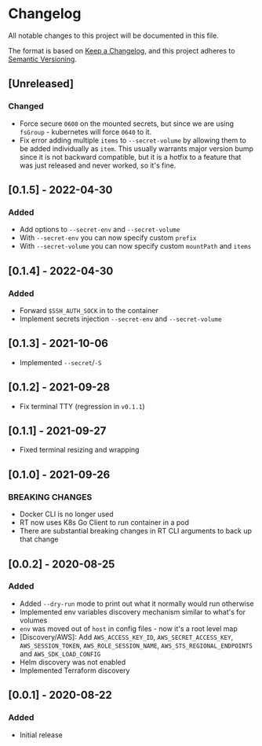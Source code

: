 # Changelog

All notable changes to this project will be documented in this file.

The format is based on [Keep a Changelog](https://keepachangelog.com/en/1.0.0/),
and this project adheres to [Semantic Versioning](https://semver.org/spec/v2.0.0.html).

## [Unreleased]

### Changed

- Force secure `0600` on the mounted secrets, but since we are using `fsGroup` - kubernetes will force `0640` to it.
- Fix error adding multiple `items` to `--secret-volume` by allowing them to be added individually as `item`.
  This usually warrants major version bump since it is not backward compatible, but it is a hotfix to a feature that was just released and never worked, so it's fine.

## [0.1.5] - 2022-04-30

### Added

- Add options to `--secret-env` and `--secret-volume`
- With `--secret-env` you can now specify custom `prefix`
- With `--secret-volume` you can now specify custom `mountPath` and `items`

## [0.1.4] - 2022-04-30

### Added

- Forward `$SSH_AUTH_SOCK` in to the container
- Implement secrets injection `--secret-env` and `--secret-volume`

## [0.1.3] - 2021-10-06

- Implemented `--secret`/`-S`

## [0.1.2] - 2021-09-28

- Fix terminal TTY (regression in `v0.1.1`)

## [0.1.1] - 2021-09-27

- Fixed terminal resizing and wrapping

## [0.1.0] - 2021-09-26

### BREAKING CHANGES

- Docker CLI is no longer used
- RT now uses K8s Go Client to run container in a pod
- There are substantial breaking changes in RT CLI arguments to back up that change

## [0.0.2] - 2020-08-25

### Added

- Added `--dry-run` mode to print out what it normally would run otherwise
- Implemented env variables discovery mechanism similar to what's for volumes
- `env` was moved out of `host` in config files - now it's a root level map
- [Discovery/AWS]: Add `AWS_ACCESS_KEY_ID`, `AWS_SECRET_ACCESS_KEY`, `AWS_SESSION_TOKEN`, `AWS_ROLE_SESSION_NAME`, `AWS_STS_REGIONAL_ENDPOINTS` and `AWS_SDK_LOAD_CONFIG`
- Helm discovery was not enabled
- Implemented Terraform discovery

## [0.0.1] - 2020-08-22

### Added

- Initial release

